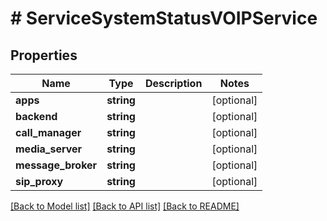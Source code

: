 # # ServiceSystemStatusVOIPService

## Properties

Name | Type | Description | Notes
------------ | ------------- | ------------- | -------------
**apps** | **string** |  | [optional]
**backend** | **string** |  | [optional]
**call_manager** | **string** |  | [optional]
**media_server** | **string** |  | [optional]
**message_broker** | **string** |  | [optional]
**sip_proxy** | **string** |  | [optional]

[[Back to Model list]](../../README.md#models) [[Back to API list]](../../README.md#endpoints) [[Back to README]](../../README.md)

